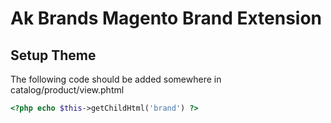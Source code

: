 # Ak Brands Magento Brand Extension

## Setup Theme

The following code should be added somewhere in catalog/product/view.phtml

```php
<?php echo $this->getChildHtml('brand') ?>
```